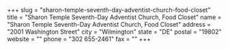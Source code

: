 +++
slug = "sharon-temple-seventh-day-adventist-church-food-closet"
title = "Sharon Temple Seventh-Day Adventist Church, Food Closet"
name = "Sharon Temple Seventh-Day Adventist Church, Food Closet"
address = "2001 Washington Street"
city = "Wilmington"
state = "DE"
postal = "19802"
website = ""
phone = "302 655-2461"
fax = ""
+++
